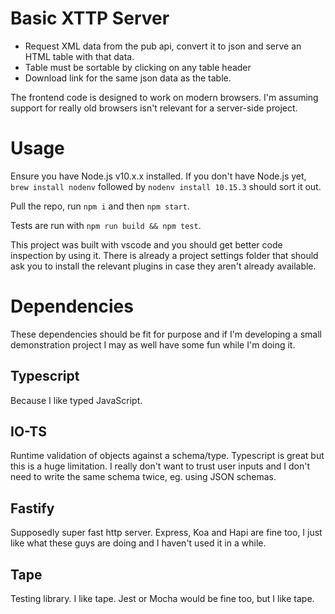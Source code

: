 # Basic XTTP Server

- Request XML data from the pub api, convert it to json and serve an HTML table with that data.
- Table must be sortable by clicking on any table header
- Download link for the same json data as the table.

The frontend code is designed to work on modern browsers. I'm assuming support for really old browsers isn't relevant for a server-side project.

# Usage
Ensure you have Node.js v10.x.x installed. If you don't have Node.js yet, `brew install nodenv` followed by `nodenv install 10.15.3` should sort it out.

Pull the repo, run `npm i` and then `npm start`.

Tests are run with `npm run build && npm test`.

This project was built with vscode and you should get better code inspection by using it. There is already a project settings folder that should ask you to install the relevant plugins in case they aren't already available.

# Dependencies
These dependencies should be fit for purpose and if I'm developing a small demonstration project I may as well have some fun while I'm doing it.

## Typescript
Because I like typed JavaScript.

## IO-TS
Runtime validation of objects against a schema/type. Typescript is great but this is a huge limitation. I really don't want to trust user inputs and I don't need to write the same schema twice, eg. using JSON schemas.

## Fastify
Supposedly super fast http server. Express, Koa and Hapi are fine too, I just like what these guys are doing and I haven't used it in a while.

## Tape
Testing library. I like tape. Jest or Mocha would be fine too, but I like tape.
